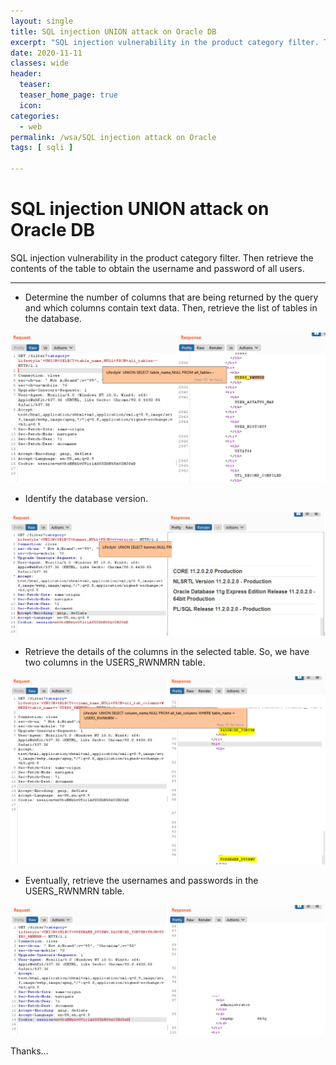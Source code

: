 ```yaml
---
layout: single
title: SQL injection UNION attack on Oracle DB
excerpt: "SQL injection vulnerability in the product category filter. Then retrieve the contents of the table to obtain the username and password of all users."
date: 2020-11-11
classes: wide
header:
  teaser: 
  teaser_home_page: true
  icon: 
categories:
  - web
permalink: /wsa/SQL injection attack on Oracle
tags: [ sqli ]

---
```


# SQL injection UNION attack on Oracle DB

SQL injection vulnerability in the product category filter. Then retrieve the contents of the table to obtain the username and password of all users.

---
- Determine the number of columns that are being returned by the query and which columns contain text data. Then, retrieve the list of tables in the database. 

![](https://raw.githubusercontent.com/faisalfs10x/Web-Security/main/sqli/image/1.PNG)   

 - Identify the database version.
 
  ![](https://raw.githubusercontent.com/faisalfs10x/Web-Security/main/sqli/image/0.png)
  
 - Retrieve the details of the columns in the selected table. So, we have two columns in the USERS_RWNMRN table.

![](https://raw.githubusercontent.com/faisalfs10x/Web-Security/main/sqli/image/2.png)

- Eventually, retrieve the usernames and passwords in the USERS_RWNMRN table.

![](https://raw.githubusercontent.com/faisalfs10x/Web-Security/main/sqli/image/3.png)

Thanks...
